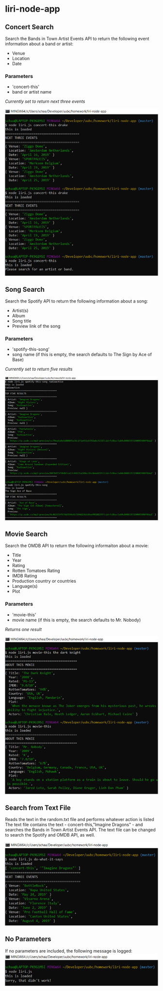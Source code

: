 # liri-node-app

## Concert Search 
Search the Bands in Town Artist Events API to return the following event information about a band or artist:

* Venue
* Location
* Date

### Parameters
* 'concert-this'
* band or artist name

*Currently set to return next three events*

![Concert](/screenshots/concert-this.png)

## Song Search
Search the Spotify API to return the following information about a song:
* Artist(s)
* Album
* Song title
* Preview link of the song

### Parameters
* 'spotify-this-song'
* song name (if this is empty, the search defaults to The Sign by Ace of Base)

*Currently set to return five results*

![Spotify](/screenshots/spotify-this.png)

## Movie Search
Search the OMDB API to return the following informaiton about a movie:
* Title
* Year
* Rating
* Rotten Tomatoes Rating
* IMDB Rating
* Production country or countries
* Language(s)
* Plot

### Parameters
* 'movie-this'
* movie name (if this is empty, the search defaults to Mr. Nobody)

*Returns one result*

![Movie](/screenshots/movie-this.png)

## Search from Text File
Reads the text in the random.txt file and performs whatever action is listed
The text file contains the text - concert-this,"Imagine Dragons" - and searches the Bands in Town Artist Events API.
The text file can be changed to search the Spotify and OMDB API, as well.

![Text](/screenshots/do-what-it-says.png)

## No Parameters
If no parameters are included, the following message is logged:
![Error](/screenshots/no-results.png)
